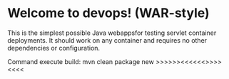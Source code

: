 Welcome to devops! (WAR-style)
===============

This is the simplest possible Java webappsfor testing servlet container deployments.  It should work on any container and requires no other dependencies or configuration.

Command execute  build:
mvn clean package
new >>>>>><<<<<<>>>><<<<
